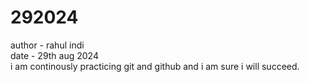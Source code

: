 # 292024
author - rahul indi
<br>
date - 29th aug 2024
<br>
i am continously practicing git and github and i am sure i will succeed.
